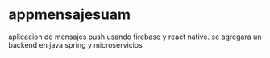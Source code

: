 # appmensajesuam
aplicacion de mensajes push usando firebase y react native. se agregara un backend en java spring y microservicios
